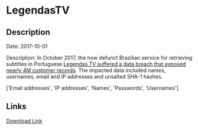 # LegendasTV

## Description

Date: 2017-10-01

Description:
In October 2017, the now defunct Brazilian service for retrieving subtitles in Portuguese <a href="https://www.hackread.com/dark-web-hacker-selling-accounts-on-dream-market/" target="_blank" rel="noopener">Legendas.TV suffered a data breach that exposed nearly 4M customer records</a>. The impacted data included names, usernames, email and IP addresses and unsalted SHA-1 hashes.


['Email addresses', 'IP addresses', 'Names', 'Passwords', 'Usernames']

## Links

[Download Link](https://link-to.net/1229997/669.3980399848328/dynamic/?r=aHR0cHM6Ly93d3cubWVkaWFmaXJlLmNvbS92aWV3L2M0bmNsZ2lzZjF3bXZCQi9sZWdlbmRhcy50di9maWxl)